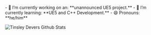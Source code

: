 <p algin="center">- 🔭 I’m currently working on an: **unannounced UE5 project.**
- 🌱 I’m currently learning: **UE5 and C++ Development.**
- 😄 Pronouns: **he/him**</p>

<img algin="center" alt="Tinsley Devers Github Stats" src="https://github-readme-stats-tinsleydevers.vercel.app/api?username=TinsleyDevers&show_icons=true&hide_border=true" />

